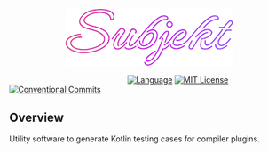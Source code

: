 <p align="center"><img width=60% src="resources/img/logo.png"></p>


&nbsp;&nbsp;&nbsp;&nbsp;&nbsp;&nbsp;&nbsp;&nbsp;&nbsp;&nbsp;&nbsp;&nbsp;&nbsp;&nbsp;&nbsp;&nbsp;&nbsp;&nbsp;&nbsp;&nbsp;
&nbsp;&nbsp;&nbsp;&nbsp;&nbsp;&nbsp;&nbsp;&nbsp;&nbsp;&nbsp;&nbsp;&nbsp;&nbsp;&nbsp;&nbsp;&nbsp;&nbsp;&nbsp;&nbsp;&nbsp;
&nbsp;&nbsp;&nbsp;&nbsp;&nbsp;&nbsp;&nbsp;&nbsp;&nbsp;&nbsp;&nbsp;
[![Language][kotlin-shield]][kotlin-url]
[![MIT License][license-shield]][license-url]
[![Conventional Commits][conventional-commits-shield]][conventional-commits-url]


## Overview

Utility software to generate Kotlin testing cases for compiler plugins.



<!--
***
    GITHUB SHIELDS VARIABLES
***
-->

[kotlin-shield]: https://img.shields.io/badge/Kotlin-7F52FF?style=flat&logo=Kotlin&logoColor=white

[kotlin-url]: https://kotlinlang.org/

[license-shield]: https://img.shields.io/github/license/FreshMag/subjekt.svg?style=flat

[license-url]: https://github.com/FreshMag/subjekt/blob/master/LICENSE

[conventional-commits-shield]: https://img.shields.io/badge/Conventional%20Commits-1.0.0-%23FE5196?logo=conventionalcommits

[conventional-commits-url]: https://conventionalcommits.org
